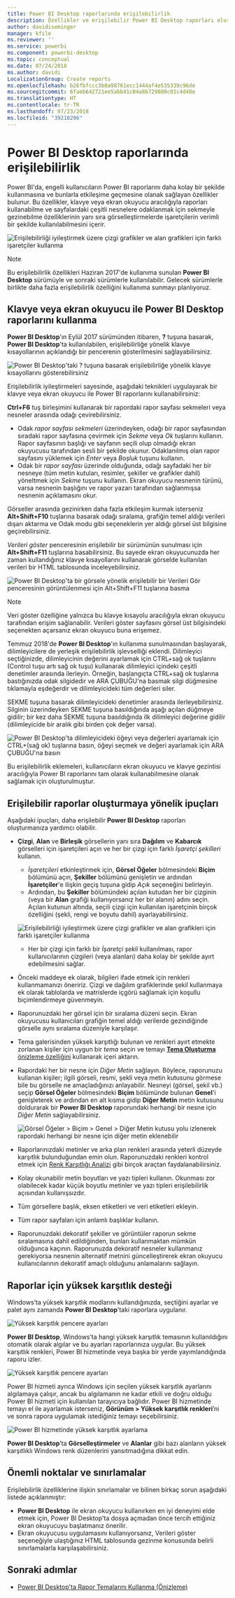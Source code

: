```yaml
---
title: Power BI Desktop raporlarında erişilebilirlik
description: Özellikler ve erişilebilir Power BI Desktop raporları oluşturmaya yönelik öneriler
author: davidiseminger
manager: kfile
ms.reviewer: ''
ms.service: powerbi
ms.component: powerbi-desktop
ms.topic: conceptual
ms.date: 07/24/2018
ms.author: davidi
LocalizationGroup: Create reports
ms.openlocfilehash: b26fbfccc3b0a98761ecc1444af4e535339c96de
ms.sourcegitcommit: 6faeb642721ee5abb41c04a8b729880c01c4d40e
ms.translationtype: HT
ms.contentlocale: tr-TR
ms.lasthandoff: 07/23/2018
ms.locfileid: "39210296"
---
```

# <a name="accessibility-in-power-bi-desktop-reports"></a>Power BI Desktop raporlarında erişilebilirlik
Power BI'da, engelli kullanıcıların Power BI raporlarını daha kolay bir şekilde kullanmasına ve bunlarla etkileşime geçmesine olanak sağlayan özellikler bulunur. Bu özellikler, klavye veya ekran okuyucu aracılığıyla raporları kullanabilme ve sayfalardaki çeşitli nesnelere odaklanmak için sekmeyle gezinebilme özelliklerinin yanı sıra görselleştirmelerde işaretçilerin verimli bir şekilde kullanılabilmesini içerir.

![Erişilebilirliği iyileştirmek üzere çizgi grafikler ve alan grafikleri için farklı işaretçiler kullanma](media/desktop-accessibility/accessibility_01.png)

> [!NOTE]
> Bu erişilebilirlik özellikleri Haziran 2017'de kullanıma sunulan **Power BI Desktop** sürümüyle ve sonraki sürümlerle kullanılabilir. Gelecek sürümlerle birlikte daha fazla erişilebilirlik özelliğini kullanıma sunmayı planlıyoruz.
> 
> 

## <a name="consuming-a-power-bi-desktop-report-with-a-keyboard-or-screen-reader"></a>Klavye veya ekran okuyucu ile Power BI Desktop raporlarını kullanma
**Power BI Desktop**'ın Eylül 2017 sürümünden itibaren, **?** tuşuna basarak, **Power BI Desktop**'ta kullanılabilen, erişilebilirliğe yönelik klavye kısayollarının açıklandığı bir pencerenin gösterilmesini sağlayabilirsiniz.

![Power BI Desktop'taki ? tuşuna basarak erişilebilirliğe yönelik klavye kısayollarını gösterebilirsiniz](media/desktop-accessibility/accessibility_03.png)

Erişilebilirlik iyileştirmeleri sayesinde, aşağıdaki teknikleri uygulayarak bir klavye veya ekran okuyucu ile Power BI raporlarını kullanabilirsiniz:

**Ctrl+F6** tuş birleşimini kullanarak bir rapordaki rapor sayfası sekmeleri veya nesneler arasında odağı çevirebilirsiniz.

* Odak *rapor sayfası sekmeleri* üzerindeyken, odağı bir rapor sayfasından sıradaki rapor sayfasına çevirmek için *Sekme* veya *Ok* tuşlarını kullanın. Rapor sayfasının başlığı ve sayfanın seçili olup olmadığı ekran okuyucusu tarafından sesli bir şekilde okunur. Odaklanılmış olan rapor sayfasını yüklemek için *Enter* veya *Boşluk* tuşunu kullanın.
* Odak bir *rapor sayfası* üzerinde olduğunda, odağı sayfadaki her bir nesneye (tüm metin kutuları, resimler, şekiller ve grafikler dahil) yöneltmek için *Sekme* tuşunu kullanın. Ekran okuyucu nesnenin türünü, varsa nesnenin başlığını ve rapor yazarı tarafından sağlanmışsa nesnenin açıklamasını okur. 

Görseller arasında gezinirken daha fazla etkileşim kurmak isterseniz **Alt+Shift+F10** tuşlarına basarak odağı sıralama, grafiğin temel aldığı verileri dışarı aktarma ve Odak modu gibi seçeneklerin yer aldığı görsel üst bilgisine geçirebilirsiniz. 

*Verileri göster* penceresinin erişilebilir bir sürümünün sunulması için **Alt+Shift+F11** tuşlarına basabilirsiniz. Bu sayede ekran okuyucunuzda her zaman kullandığınız klavye kısayollarını kullanarak görselde kullanılan verileri bir HTML tablosunda inceleyebilirsiniz. 

![Power BI Desktop'ta bir görsele yönelik erişilebilir bir Verileri Gör penceresinin görüntülenmesi için Alt+Shift+F11 tuşlarına basma](media/desktop-accessibility/accessibility_04.png)

> [!NOTE]
> Veri göster özelliğine yalnızca bu klavye kısayolu aracılığıyla ekran okuyucu tarafından erişim sağlanabilir. Verileri göster sayfasını görsel üst bilgisindeki seçenekten açarsanız ekran okuyucu buna erişemez.

Temmuz 2018'de **Power BI Desktop**'ın kullanıma sunulmasından başlayarak, dilimleyicilere de yerleşik erişilebilirlik işlevselliği eklendi. Dilimleyici seçtiğinizde, dilimleyicinin değerini ayarlamak için CTRL+sağ ok tuşlarını (Control tuşu artı sağ ok tuşu) kullanarak dilimleyici içindeki çeşitli denetimler arasında ilerleyin. Örneğin, başlangıçta CTRL+sağ ok tuşlarına bastığınızda odak silgidedir ve ARA ÇUBUĞU'na basmak silgi düğmesine tıklamayla eşdeğerdir ve dilimleyicideki tüm değerleri siler. 

SEKME tuşuna basarak dilimleyicideki denetimler arasında ilerleyebilirsiniz. Silginin üzerindeyken SEKME tuşuna basıldığında aşağı açılan düğmeye gidilir; bir kez daha SEKME tuşuna basıldığında ilk dilimleyici değerine gidilir (dilimleyicide bir aralık gibi birden çok değer varsa). 

![Power BI Desktop'ta dilimleyicideki öğeyi veya değerleri ayarlamak için CTRL+(sağ ok) tuşlarına basın, öğeyi seçmek ve değeri ayarlamak için ARA ÇUBUĞU'na basın](media/desktop-accessibility/accessibility_07.png)

Bu erişilebilirlik eklemeleri, kullanıcıların ekran okuyucu ve klavye gezintisi aracılığıyla Power BI raporlarını tam olarak kullanabilmesine olanak sağlamak için oluşturulmuştur.

## <a name="tips-for-creating-accessible-reports"></a>Erişilebilir raporlar oluşturmaya yönelik ipuçları
Aşağıdaki ipuçları, daha erişilebilir **Power BI Desktop** raporları oluşturmanıza yardımcı olabilir.

* **Çizgi**, **Alan** ve **Birleşik** görsellerin yanı sıra **Dağılım** ve **Kabarcık** görselleri için işaretçileri açın ve her bir çizgi için farklı *İşaretçi şekilleri* kullanın.
  
  * *İşaretçileri* etkinleştirmek için, **Görsel Öğeler** bölmesindeki **Biçim** bölümünü açın, **Şekiller** bölümünü genişletin ve ardından **İşaretçiler**'e ilişkin geçiş tuşuna gidip *Açık* seçeneğini belirleyin.
  * Ardından, bu **Şekiller** bölümündeki açılan kutudan her bir çizginin (veya bir **Alan** grafiği kullanıyorsanız her bir alanın) adını seçin. Açılan kutunun altında, seçili çizgi için kullanılan işaretçinin birçok özelliğini (şekli, rengi ve boyutu dahil) ayarlayabilirsiniz.
  
  ![Erişilebilirliği iyileştirmek üzere çizgi grafikler ve alan grafikleri için farklı işaretçiler kullanma](media/desktop-accessibility/accessibility_01.png)
  
  * Her bir çizgi için farklı bir *İşaretçi şekli* kullanılması, rapor kullanıcılarının çizgileri (veya alanları) daha kolay bir şekilde ayırt edebilmesini sağlar.
* Önceki maddeye ek olarak, bilgileri ifade etmek için renkleri kullanmamanızı öneririz. Çizgi ve dağılım grafiklerinde şekil kullanmaya ek olarak tablolarda ve matrislerde içgörü sağlamak için koşullu biçimlendirmeye güvenmeyin. 
* Raporunuzdaki her görsel için bir sıralama düzeni seçin. Ekran okuyucusu kullanıcıları grafiğin temel aldığı verilerde gezindiğinde görselle aynı sıralama düzeniyle karşılaşır.
* Tema galerisinden yüksek karşıtlığı bulunan ve renkleri ayırt etmekte zorlanan kişiler için uygun bir *tema* seçin ve temayı [**Tema Oluşturma** önizleme özelliğini](desktop-report-themes.md) kullanarak içeri aktarın.
* Rapordaki her bir nesne için *Diğer Metin* sağlayın. Böylece, raporunuzu kullanan kişiler; ilgili görseli, resmi, şekli veya metin kutusunu görmese bile bu görselle ne amaçladığınızı anlayabilir. Nesneyi (görsel, şekil vb.) seçip **Görsel Öğeler** bölmesindeki **Biçim** bölümünde bulunan **Genel**'i genişleterek ve ardından en alt kısma gidip **Diğer Metin** metin kutusunu doldurarak bir **Power BI Desktop** raporundaki herhangi bir nesne için *Diğer Metin* sağlayabilirsiniz.
  
  ![Görsel Öğeler > Biçim > Genel > Diğer Metin kutusu yolu izlenerek rapordaki herhangi bir nesne için diğer metin eklenebilir](media/desktop-accessibility/accessibility_02.png)
* Raporlarınızdaki metinler ve arka plan renkleri arasında yeterli düzeyde karşıtlık bulunduğundan emin olun. Raporunuzdaki renkleri kontrol etmek için [Renk Karşıtlığı Analizi](https://developer.paciellogroup.com/resources/contrastanalyser/) gibi birçok araçtan faydalanabilirsiniz. 
* Kolay okunabilir metin boyutları ve yazı tipleri kullanın. Okunması zor olabilecek kadar küçük boyutlu metinler ve yazı tipleri erişilebilirlik açısından kullanışsızdır.
* Tüm görsellere başlık, eksen etiketleri ve veri etiketleri ekleyin.
* Tüm rapor sayfaları için anlamlı başlıklar kullanın.
* Raporunuzdaki dekoratif şekiller ve görüntüler raporun sekme sıralamasına dahil edildiğinden, bunları kullanmaktan mümkün olduğunca kaçının. Raporunuzda dekoratif nesneler kullanmanız gerekiyorsa nesnenin alternatif metnini güncelleştirerek ekran okuyucu kullanıcılarının dekoratif amaçlı olduğunu anlamalarını sağlayın.

## <a name="high-contrast-support-for-reports"></a>Raporlar için yüksek karşıtlık desteği

Windows’ta yüksek karşıtlık modlarını kullandığınızda, seçtiğini ayarlar ve palet aynı zamanda **Power BI Desktop**’taki raporlara uygulanır. 

![Yüksek karşıtlık pencere ayarları](media/desktop-accessibility/accessibility_05.png)

**Power BI Desktop**, Windows’ta hangi yüksek karşıtlık temasının kullanıldığını otomatik olarak algılar ve bu ayarları raporlarınıza uygular. Bu yüksek karşıtlık renkleri, Power BI hizmetinde veya başka bir yerde yayımlandığında raporu izler.

![Yüksek karşıtlık pencere ayarları](media/desktop-accessibility/accessibility_05b.png)

Power BI hizmeti ayrıca Windows için seçilen yüksek karşıtlık ayarlarını algılamaya çalışır, ancak bu algılamanın ne kadar etkili ve doğru olduğu Power BI hizmeti için kullanılan tarayıcıya bağlıdır. Power BI hizmetinde temayı el ile ayarlamak isterseniz, **Görünüm > Yüksek karşıtlık renkleri**’ni ve sonra rapora uygulamak istediğiniz temayı seçebilirsiniz.

![Power BI hizmetinde yüksek karşıtlık ayarlama](media/desktop-accessibility/accessibility_06.png)

**Power BI Desktop**’ta **Görselleştirmeler** ve **Alanlar** gibi bazı alanların yüksek karşıtlıklı Windows renk düzenlerini yansıtmadığına dikkat edin.


## <a name="considerations-and-limitations"></a>Önemli noktalar ve sınırlamalar
Erişilebilirlik özelliklerine ilişkin sınırlamalar ve bilinen birkaç sorun aşağıdaki listede açıklanmıştır:

* **Power BI Desktop** ile ekran okuyucu kullanırken en iyi deneyimi elde etmek için, Power BI Desktop'ta dosya açmadan önce tercih ettiğiniz ekran okuyucuyu başlatmanız önerilir.
* Ekran okuyucusu uygulamasını kullanıyorsanız, Verileri göster seçeneğiyle ulaştığınız HTML tablosunda gezinme konusunda belirli sınırlamalarla karşılaşabilirsiniz.

## <a name="next-steps"></a>Sonraki adımlar
* [Power BI Desktop'ta Rapor Temalarını Kullanma (Önizleme)](desktop-report-themes.md)

